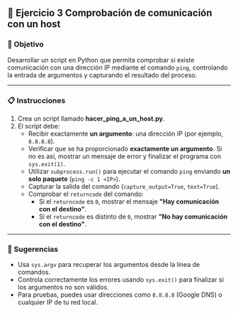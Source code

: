## 📘 Ejercicio 3 Comprobación de comunicación con un host

### 🎯 Objetivo
Desarrollar un script en Python que permita comprobar si existe comunicación con una dirección IP mediante el comando `ping`, controlando la entrada de argumentos y capturando el resultado del proceso.

---

### 📋 Instrucciones

1. Crea un script llamado **hacer_ping_a_un_host.py**.
2. El script debe:
   - Recibir exactamente **un argumento**: una dirección IP (por ejemplo, `8.8.8.8`).
   - Verificar que se ha proporcionado **exactamente un argumento**. Si no es así, mostrar un mensaje de error y finalizar el programa con `sys.exit(1)`.
   - Utilizar `subprocess.run()` para ejecutar el comando `ping` enviando **un solo paquete** (`ping -c 1 <IP>`).
   - Capturar la salida del comando (`capture_output=True`, `text=True`).
   - Comprobar el `returncode` del comando:
     - Si el `returncode` es `0`, mostrar el mensaje **"Hay comunicación con el destino"**.
     - Si el `returncode` es distinto de `0`, mostrar **"No hay comunicación con el destino"**.

---

### 🧩 Sugerencias
- Usa `sys.argv` para recuperar los argumentos desde la línea de comandos.
- Controla correctamente los errores usando `sys.exit()` para finalizar si los argumentos no son válidos.
- Para pruebas, puedes usar direcciones como `8.8.8.8` (Google DNS) o cualquier IP de tu red local.